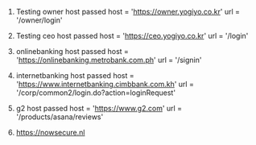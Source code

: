 1. Testing owner host passed
   host = 'https://owner.yogiyo.co.kr'
   url = '/owner/login'

2. Testing ceo host passed
   host = 'https://ceo.yogiyo.co.kr'
   url = '/login'

3. onlinebanking host passed
   host = 'https://onlinebanking.metrobank.com.ph'
   url = '/signin'

4. internetbanking host passed
   host = 'https://www.internetbanking.cimbbank.com.kh'
   url = '/corp/common2/login.do?action=loginRequest'

5. g2 host passed
   host = 'https://www.g2.com'
   url = '/products/asana/reviews'

6. https://nowsecure.nl